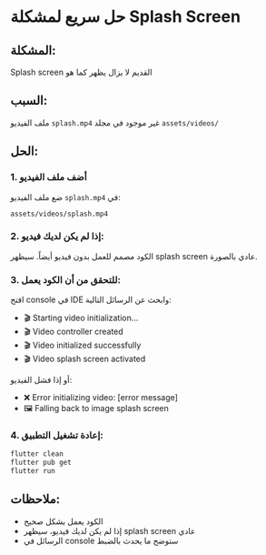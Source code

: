 # حل سريع لمشكلة Splash Screen

## المشكلة:
Splash screen القديم لا يزال يظهر كما هو

## السبب:
ملف الفيديو `splash.mp4` غير موجود في مجلد `assets/videos/`

## الحل:

### 1. أضف ملف الفيديو
ضع ملف الفيديو `splash.mp4` في:
```
assets/videos/splash.mp4
```

### 2. إذا لم يكن لديك فيديو:
الكود مصمم للعمل بدون فيديو أيضاً. سيظهر splash screen عادي بالصورة.

### 3. للتحقق من أن الكود يعمل:
افتح console في IDE وابحث عن الرسائل التالية:
- 🎬 Starting video initialization...
- 🎬 Video controller created
- 🎬 Video initialized successfully
- 🎬 Video splash screen activated

أو إذا فشل الفيديو:
- ❌ Error initializing video: [error message]
- 🖼️ Falling back to image splash screen

### 4. إعادة تشغيل التطبيق:
```bash
flutter clean
flutter pub get
flutter run
```

## ملاحظات:
- الكود يعمل بشكل صحيح
- إذا لم يكن لديك فيديو، سيظهر splash screen عادي
- الرسائل في console ستوضح ما يحدث بالضبط
